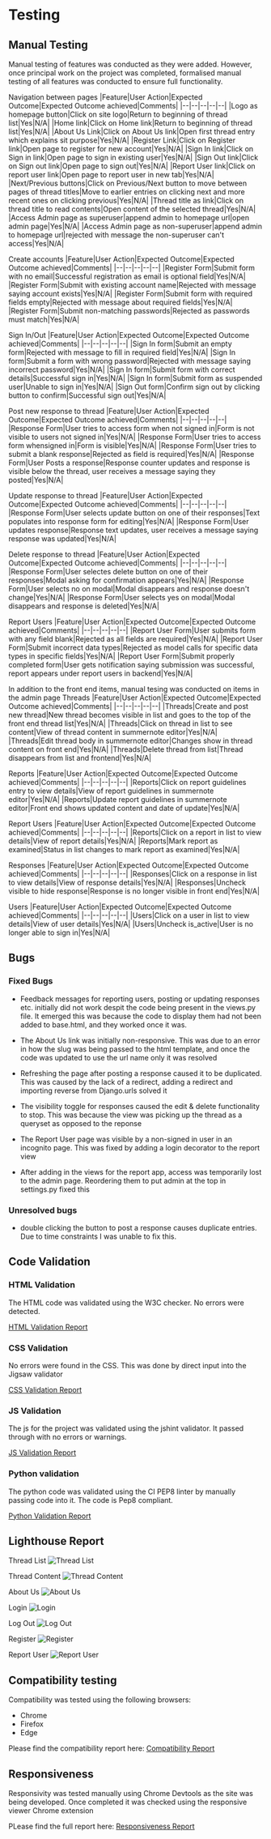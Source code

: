 # Testing
## Manual Testing
Manual testing of features was conducted as they were added. However, once principal work on the project was completed, formalised manual testing of all features was conducted  to ensure full functionality.

Navigation between pages
|Feature|User Action|Expected Outcome|Expected Outcome achieved|Comments|
|--|--|--|--|--|
|Logo as homepage button|Click on site logo|Return to beginning of thread list|Yes|N/A|
|Home link|Click on Home link|Return to beginning of thread list|Yes|N/A|
|About Us Link|Click on About Us link|Open first thread entry which explains sit purpose|Yes|N/A|
|Register Link|Click on Register link|Open page to register for new account|Yes|N/A|
|Sign In link|Click on Sign in link|Open page to sign in existing user|Yes|N/A|
|Sign Out link|Click on Sign out link|Open page to sign out|Yes|N/A|
|Report User link|Click on report user link|Open page to report user in new tab|Yes|N/A|
|Next/Previous buttons|Click on Previous/Next button to move between pages of thread titles|Move to earlier entries on clicking next and more recent ones on clicking previous|Yes|N/A|
|Thread title as link|Click on thread title to read contents|Open content of the selected thread|Yes|N/A|
|Access Admin page as superuser|append admin to homepage url|open admin page|Yes|N/A|
|Access Admin page as non-superuser|append admin to homepage url|rejected with message the non-superuser can't access|Yes|N/A|

Create accounts
|Feature|User Action|Expected Outcome|Expected Outcome achieved|Comments|
|--|--|--|--|--|
|Register Form|Submit form with no email|Successful registration as email is optional field|Yes|N/A|
|Register Form|Submit with existing account name|Rejected with message saying account exists|Yes|N/A|
|Register Form|Submit form with required fields empty|Rejected with message about required fields|Yes|N/A|
|Register Form|Submit non-matching passwords|Rejected as passwords must match|Yes|N/A|

Sign In/Out
|Feature|User Action|Expected Outcome|Expected Outcome achieved|Comments|
|--|--|--|--|--|
|Sign In form|Submit an empty form|Rejected with message to fill in required field|Yes|N/A|
|Sign In form|Submit a form with wrong password|Rejected with message saying incorrect password|Yes|N/A|
|Sign In form|Submit form with correct details|Successful sign in|Yes|N/A|
|Sign In form|Submit form as suspended user|Unable to sign in|Yes|N/A|
|Sign Out form|Confirm sign out by clicking button to confirm|Successful sign out|Yes|N/A|

Post new response to thread
|Feature|User Action|Expected Outcome|Expected Outcome achieved|Comments|
|--|--|--|--|--|
|Response Form|User tries to access form when not signed in|Form is not visible to users not signed in|Yes|N/A|
|Response Form|User tries to access form whensigned in|Form is visible|Yes|N/A|
|Response Form|User tries to submit a blank response|Rejected as field is required|Yes|N/A|
|Response Form|User Posts a response|Response counter updates and response is visible below the thread, user receives a message saying they posted|Yes|N/A|

Update response to thread
|Feature|User Action|Expected Outcome|Expected Outcome achieved|Comments|
|--|--|--|--|--|
|Response Form|User selects update button on one of their responses|Text populates into response form for editing|Yes|N/A|
|Response Form|User updates response|Response text updates, user receives a message saying response was updated|Yes|N/A|

Delete response to thread
|Feature|User Action|Expected Outcome|Expected Outcome achieved|Comments|
|--|--|--|--|--|
|Response Form|User selectes delete button on one of their responses|Modal asking for confirmation appears|Yes|N/A|
|Response Form|User selects no on modal|Modal disappears and response doesn't change|Yes|N/A|
|Response Form|User selects yes on modal|Modal disappears and response is deleted|Yes|N/A|

Report Users
|Feature|User Action|Expected Outcome|Expected Outcome achieved|Comments|
|--|--|--|--|--|
|Report User Form|User submits form with any field blank|Rejected as all fields are required|Yes|N/A|
|Report User Form|Submit incorrect data types|Rejected as model calls for specific data types in specific fields|Yes|N/A|
|Report User Form|Submit properly completed form|User gets notification saying submission was successful, report appears under report users in backend|Yes|N/A|


In addition to the front end items, manual tesing was conducted on items in the admin page
Threads
|Feature|User Action|Expected Outcome|Expected Outcome achieved|Comments|
|--|--|--|--|--|
|Threads|Create and post new thread|New thread becomes visible in list and goes to the top of the front end thread list|Yes|N/A|
|Threads|Click on thread in list to see content|View of thread content in summernote editor|Yes|N/A|
|Threads|Edit thread body in summernote editor|Changes show in thread content on front end|Yes|N/A|
|Threads|Delete thread from list|Thread disappears from list and frontend|Yes|N/A|

Reports
|Feature|User Action|Expected Outcome|Expected Outcome achieved|Comments|
|--|--|--|--|--|
|Reports|Click on report guidelines entry to view details|View of report guidelines in summernote editor|Yes|N/A|
|Reports|Update report guidelines in summernote editor|Front end shows updated content and date of update|Yes|N/A|

Report Users
|Feature|User Action|Expected Outcome|Expected Outcome achieved|Comments|
|--|--|--|--|--|
|Reports|Click on a report in list to view details|View of report details|Yes|N/A|
|Reports|Mark report as examined|Status in list changes to mark report as examined|Yes|N/A|

Responses
|Feature|User Action|Expected Outcome|Expected Outcome achieved|Comments|
|--|--|--|--|--|
|Responses|Click on a response in list to view details|View of response details|Yes|N/A|
|Responses|Uncheck visible to hide response|Response is no longer visible in front end|Yes|N/A|

Users
|Feature|User Action|Expected Outcome|Expected Outcome achieved|Comments|
|--|--|--|--|--|
|Users|Click on a user in list to view details|View of user details|Yes|N/A|
|Users|Uncheck is_active|User is no longer able to sign in|Yes|N/A|

## Bugs
### Fixed Bugs
+ Feedback messages for reporting users, posting or updating responses etc. initially did not work despit the code being present in the views.py file. It emerged this was because the code to display them had not been added to base.html, and they worked once it was.

+ The About Us link was initially non-responsive. This was due to an error in how the slug was being passed to the html template, and once the code was updated to use the url name only it was resolved

+ Refreshing the page after posting a response caused it to be duplicated. This was caused by the lack of a redirect, adding a redirect and importing reverse from Django.urls solved it

+ The visibility toggle for responses caused the edit & delete functionality to stop. This was because the view was picking up the thread as a queryset as opposed to the reponse

+ The Report User page was visible by a non-signed in user in an incognito page. This was fixed by adding a login decorator to the report view

+ After adding in the views for the report app, access was temporarily lost to the admin page. Reordering them to put admin at the top in settings.py fixed this

### Unresolved bugs
+ double clicking the button to post a response causes duplicate entries. Due to time constraints I was unable to fix this.

## Code Validation

### HTML Validation
The HTML code was validated using the W3C checker. No errors were detected.

[HTML Validation Report](documentation/validation/html.pdf)

### CSS Validation
No errors were found in the CSS. This was done by direct input into the Jigsaw validator

[CSS Validation Report](documentation/validation/css.png)

### JS Validation
The js for the project was validated using the jshint validator. It passed through with no errors or warnings.

[JS Validation Report](documentation/validation/js.png)

### Python validation 
The python code was validated using the CI PEP8 linter by manually passing code into it. The code is Pep8 compliant.

[Python Validation Report](documentation/validation/python.pdf)

## Lighthouse Report

Thread List
![Thread List](documentation/lighthouse_reports/thread_list.png)

Thread Content
![Thread Content](documentation/lighthouse_reports/thread_content.png)

About Us
![About Us](documentation/lighthouse_reports/about_us.png)

Login
![Login](documentation/lighthouse_reports/sign_in.png)

Log Out
![Log Out](documentation/lighthouse_reports/sign_out.png)

Register
![Register](documentation/lighthouse_reports/register.png)

Report User
![Report User](documentation/lighthouse_reports/report_user.png)

## Compatibility testing
Compatibility was tested using the following browsers:

+ Chrome
+ Firefox
+ Edge

Please find the compatibility report here: [Compatibility Report](documentation/compatibility/compatibility_report.pdf)

## Responsiveness

Responsivity was tested manually using Chrome Devtools as the site was being developed. Once completed it was checked using the responsive viewer Chrome extension

PLease find the full report here: [Responsiveness Report](documentation/responsiveness/responsiveness.pdf)